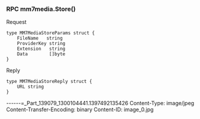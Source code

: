 ### RPC mm7media.Store()

Request
```
type MM7MediaStoreParams struct {
	FileName   string
	ProviderKey string
	Extension   string
	Data        []byte
}
```

Reply
```
type MM7MediaStoreReply struct {
	URL	string
}
```

------=_Part_139079_1300104441.1397492135426
Content-Type: image/jpeg
Content-Transfer-Encoding: binary
Content-ID: image_0.jpg
<Binary contents>

